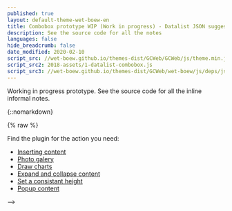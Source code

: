 ```yaml
---
published: true
layout: default-theme-wet-boew-en
title: Combobox prototype WIP (Work in progress) - Datalist JSON suggestion - Research and finding
description: See the source code for all the notes
languages: false
hide_breadcrumb: false
date_modified: 2020-02-10
script_src: //wet-boew.github.io/themes-dist/GCWeb/GCWeb/js/theme.min.js
script_src2: 2018-assets/1-datalist-combobox.js
script_src3: //wet-boew.github.io/themes-dist/GCWeb/wet-boew/js/deps/jsonpointer.js
---
```


Working in progress prototype. See the source code for all the inline informal notes.

{::nomarkdown}

{% raw %}


<style>
/* Overlay default style */
[role=listbox] {
	min-width: 230px;
	background: white;
	border: 1px solid #ccc;
	list-style: none;
	margin: 0;
	padding: 0;
	position: absolute;
	top: 1.7em;
	z-index: 9999;
	/* Note about z-index
	Ideally it should be set to 1, but the <footer id="wb-info"> has a z-index set to 5,
	 */
}
/* Active state style */
[role=option][aria-selected=true] {
	background: rgb(139, 189, 225); /* #8bbde1 */
}
[role=option]:hover {
	cursor: default;
	background: #719AB9;
}
/* Have the input and the overlay together */
.combobox-wrapper {
    display: inline-block;
    position: relative;
}
/*[role=combobox]:after {
	content: "\25BC\a0";
}*/
</style>




<div class="wb-frmvld">
              <form action="submited-contact-us-page.html">
                <div id="test1" class="wb-fieldflow" data-wb-fieldflow='{ "noreqlabel": true, "isoptional": true, "noForm": true, "defaultselectedlabel":"Popular cannabis questions", "renderas":"combobox",


                "defaultIfNone": { "action": "query", "name": "question" }



                 }'>
                  <p>If you have questions about, ask away!</p>
                  <ul>
                    <li data-wb-fieldflow="{&quot;action&quot;:&quot;redir&quot;, &quot;url&quot;: &quot;http://www.example.ca/page1.html&quot;}">Page 1</li>
                    <li data-wb-fieldflow="{&quot;action&quot;:&quot;redir&quot;, &quot;url&quot;: &quot;http://www.example.ca/page2.html&quot;}">Page 2</li>
                    <li data-wb-fieldflow="{&quot;action&quot;:&quot;redir&quot;, &quot;url&quot;: &quot;http://www.example.ca/page3.html&quot;}">Page 3</li>
                  </ul>
                </div>
                <div class="row">
                  <div class="col-sm-3 col-md-2">
                    <input class="btn btn-default mrgn-bttm-md" type="submit" value="Submit">
                  </div>
                  <p class="mrgn-tp-sm">Can't find an answer? <a href="submited-contact-us-page.html">Send us your question</a>.</p>
                </div>
              </form>
 </div>



<!--
<div class="wb-fieldflow" data-wb-fieldflow='{ "renderas":"combobox" }'>
	<p>Find the plugin for the action you need:</p>

	<ul>
		<li><a href="http://wet-boew.github.io/v4.0-ci/demos/data-ajax/data-ajax-en.html">Inserting content</a></li>
		<li><a href="http://wet-boew.github.io/v4.0-ci/demos/lightbox/lightbox-en.html">Photo galery</a></li>
		<li><a href="http://wet-boew.github.io/v4.0-ci/demos/charts/charts-en.html">Draw charts</a></li>
		<li><a href="http://wet-boew.github.io/v4.0-ci/demos/details/details-en.html">Expand and collapse content</a></li>
		<li><a href="http://wet-boew.github.io/v4.0-ci/demos/equalheight/equalheight-en.html">Set a consistant height</a></li>
		<li><a href="http://wet-boew.github.io/v4.0-ci/demos/overlay/overlay-en.html">Popup content</a></li>
	</ul>
</div>
-->

<!--
<label for="id_select">Please choose an option</label>
<select id="id_select" class="wb-combobox" name="selLoremIpsum" data-wb5-template="sub-template-listbox@tmplItems">
	<option value="Lorem">Lorem</option>
	<option value="ipsum">ipsum</option>
	<option value="dolor">dolor</option>
	<option value="sit">sit</option>
</select>

<template id="tmplItems">
	<ul class="list-unstyled">
		<li role="option" data-wb5-for="autofillItem in select.options" data-wb5-selectvalue="{{autofillItem.textContent.toUpperCase()}}">{{ autofillItem.textContent }}</li>
	</ul>
	<hr class="brdr-bttm mrgn-tp-sm mrgn-bttm-sm">
	<p role="option" data-wb5-selectvalue="my default value">Default persistent option</p>
</template>
-->
<!--

{
	popupId: "Auto generated ID during the plugin initialization to be used by the Popup",
	srcElmId: "Auto generated ID that would be assigned at to the host element"

	src: { } // Object refering to the host elements. In this example, "src" object is an select box
}

data-wb5-bind="[elm attribute]@[JSON property], [elm attribute]@[JSON property]"



data-slot-elm => Name of the slot element. All of it's content can be overwridden by an external template defined in the host element.

ex: data-wb5-template="[Slot name].[Modifier (HTML basic, mobile....)]@[ID | URL], "

// Use comma or space or comma follow by a space as the separator.

data-wb5-template => Name of the template to use


					<li
						class="brdr-bttm"
						role="option"
						data-wb5-if="data"
						data-wb5-for="item in data"
						data-wb5-on="select@selectValue = item" >{{ item }}</li>


	Priority

	1.	data-wb5-for
	2.	data-wb5-if (include else-if and else)
	3.	data-wb5-show (Just a toggle with show/hide)

	Then - Process innerHTML

	4. ~ data-wb5-pre (preformated)
	5. Parse and replace handlebar content

	Then - Content binding

	6.	data-wb5-bind (Attribute binding)
	7. 	data-wb5-text (TextContent binding)
	8. 	data-wb5-html (innerHTML binding)
	9. 	data-wb5-model (two way binding for the input and the data)

	Then - Events binding

	9.	data-wb5-on
	10.	data-wb5-once

	Then - DOM object render finish

	11. data-wb5-cloak (Get remove after the instance is ready)


-->
<template id="combobox_simple_template_test">
	<div>
		{{ test }}
	</div>
</template>

<template id="combobox_simple_template">

	<div class="combobox-wrapper">
		<div role="combobox" aria-expanded="false" aria-haspopup="listbox" data-wb5-bind="aria-owns@popupId">
			<input autocomplete="off" data-rule-fromListbox="true" data-wb5-bind="id@fieldId, aria-controls@popupId, value@selectValue" aria-autocomplete="list" aria-activedescendant="" />
		</div>
		<div data-wb5-bind="id@popupId" role="listbox" class="hidden">
			<template data-slot-elm="" data-wb5-template="sub-template-listbox">
				<ul class="list-unstyled">
					<li
						class="brdr-bttm"
						role="option"
						data-wb5-for="option in options"
						data-wb5-if="!parent.filter.length || option.value.indexOf(parent.filter) !== -1"
						data-wb5-on="select@select(option.value); live@parent.nbdispItem(wb-nbNode)" >{{ option.textContent }}</li>
				</ul>
				<p role="option" data-wb5-on="select@select('default')">Default</p>
			</template>
		</div>
	</div>
</template>

<!--
	The hook for the input@focus is already setup by the plugin

-->



<!--
VueJS template equivalent

<div class="combobox-wrapper">
	<div
		role="combobox"
		aria-expanded="false"
		aria-haspopup="listbox"
		v-bind:aria-owns="popupId"
		v-bind:data-source-elm="sourceElmId">		
		<input
			autocomplete="off"
			data-rule-fromListbox="true"
			v-bind:id="src.id"
			v-bind:aria-controls="popupId"
			v-bind:name="src.name"
			aria-autocomplete="list"
			aria-activedescendant="" />
	</div>
	<div
		v-bind:id="popupId"
		role="listbox"
		class="hidden">
		<div data-slot-elm="sub-template-listbox">
			<ul class="list-unstyled">
				<li
					class="brdr-bttm"
					role="option"
					v-if="src.tagName === 'SELECT'"
					v-for="option in src.options"
					v-on:select="selectValue = option.value">{{ option.textContent }}</li>
			</ul>
		</div>
	</div>
</div>
-->

<!--
<div class="wb-fieldflow" data-wb-fieldflow='{ "renderas":"combobox" }'>
	<p>Find the plugin for the action you need:</p>
	<ul>
		<li><a href="http://wet-boew.github.io/v4.0-ci/demos/data-ajax/data-ajax-en.html">Inserting content</a></li>
		<li><a href="http://wet-boew.github.io/v4.0-ci/demos/lightbox/lightbox-en.html">Photo galery</a></li>
		<li><a href="http://wet-boew.github.io/v4.0-ci/demos/charts/charts-en.html">Draw charts</a></li>
		<li><a href="http://wet-boew.github.io/v4.0-ci/demos/details/details-en.html">Expand and collapse content</a></li>
		<li><a href="http://wet-boew.github.io/v4.0-ci/demos/equalheight/equalheight-en.html">Set a consistant height</a></li>
		<li><a href="http://wet-boew.github.io/v4.0-ci/demos/overlay/overlay-en.html">Popup content</a></li>
	</ul>
</div>
-->

<!-- Main template -->
<template id="combobox_template">
	<div class="combobox-wrapper">
		<div class="wb-fieldflow-init" role="combobox" aria-expanded="false" aria-haspopup="listbox" aria-owns="" data-wb5-bind="aria-owns@dynamicId, data-source-elm@selectNewId" data-source-elm="">
			<input autocomplete="off" data-rule-fromListbox="true" data-wb5-bind="id@select.id, aria-controls@dynamicId, name@select.name" id="" aria-autocomplete="list" aria-controls="" name="" aria-activedescendant="" />
		</div>
		<div data-wb5-bind="id@dynamicId" id="" role="listbox" class="hidden">
			<div data-slot-elm="sub-template-listbox" data-wb5-template="tmpl-fieldflow">
				<ul class="list-unstyled">
					<li class="brdr-bttm" role="option" data-wb-fieldflow='{{option.dataset.wbFieldflow}}' data-wb5-for="option in select.options" data-wb5-on="select@selectValue = option.value" >{{ option.textContent }}</li>
				</ul>
			</div>
			<!--
				We are not using a template because the semantic of the <slot> element fit the purpose here.

				<slot> element is a placeholder element that are going to be replaced but can contains a default if it didn't.

				<template id="sub-template-listbox"></template>
			-->
		</div>
	</div>
</template>
<!--
Need to be set on the "combobox"
  data-wb-fieldflow-origin="{{option.dataset.wbFieldFlowOrigin}}" data-wb-fieldflow-source="{{option.dataset.wbFieldFlowSource}}"
-->
<template id="tmpl-fieldflow">
	<ul class="list-unstyled">
		<li class="brdr-bttm" role="option" data-wb-fieldflow='{{option.dataset.wbFieldflow}}' data-wb5-for="option in select.options" data-wb5-selectvalue="{{option.value}}">{{ option.textContent }}</li>
	</ul>
</template>





<template id="combobox_template2">
	<div class="combobox-wrapper">
		<div class="wb-fieldflow-init" role="combobox" aria-expanded="false" aria-haspopup="listbox" aria-owns="" data-wb5-bind="aria-owns@dynamicId, data-source-elm@selectNewId" data-source-elm="">
			<input autocomplete="off" data-rule-fromListbox="true" data-wb5-bind="id@select.id, aria-controls@dynamicId, name@select.name" id="" aria-autocomplete="list" aria-controls="" name="" aria-activedescendant="" />
		</div>
		<div data-wb5-bind="id@dynamicId" id="" role="listbox" class="hidden">
			<div data-slot-elm="sub-template-listbox" data-wb5-template="tmpl-fieldflow">
				<ul class="list-unstyled">
					<li class="brdr-bttm" role="option" data-wb-fieldflow='{{option.dataset.wbFieldflow}}' data-wb5-for="option in select.options" data-wb5-on="select@selectValue = option.value" >{{ option.textContent }}</li>
				</ul>
			</div>
		</div>
	</div>
</template>



<script>
/**
 * @title WET-BOEW fieldflow with combobox plugin
 * @overview Use combobox with fieldflow
 * @license wet-boew.github.io/wet-boew/License-en.html / wet-boew.github.io/wet-boew/Licence-fr.html
 * @author @duboisp
 */
( function( $, window, document, wb ) {
"use strict";
var $doc = wb.doc,
	localData = {};


// Work around for the integration with Fieldflow
// Extend jQuery selector ":checked" and return the input element
// The extend will return the input box.

var jQueryCheckedFn = $.expr[":"].checked;


var parserFieldflowUI = function( elm, dataObj ) {

	console.log( "I am called" );
	console.log( dataObj );
	console.log( localData );

	if ( !elm.id ) {
		elm.id = wb.getId();
	}

	for( var i = 0; i < localData.items.length; i++) {
		var i_cache = localData.items[ i ];

		var optionObj = $.extend( {}, i_cache, {
				value: i_cache.label,
				textContent: i_cache.label
			} );

		if ( !optionObj.source ) {
			optionObj.source = elm.id;
		}

		dataObj.data.options.push( optionObj );
		console.log( optionObj );
	}
/*
		var options = elm.options,
			i, i_cache,
			i_len = options.length;

		for( i = 0; i < i_len; i ++ ) {
			i_cache = options[ i ];

			dataObj.data.options.push(
				{
					value: i_cache.value,
					textContent: i_cache.textContent
				}
			);
		}

		dataObj.data.fieldId = elm.id || wb.getId();
		dataObj.data.fieldName = elm.name;
*/
};


// Just support for the datalist with the default submission????? and leave the combobox for later.
$doc.on( "combobox.createctrl.wb-fieldflow", ".wb-fieldflow", function( event, data ) {

	console.log( data );
	console.log( event );

	localData = data;
	if ( !window[ "wb-combobox" ]) {
		window[ "wb-combobox" ] = {};
	}
	window[ "wb-combobox" ].parserUI = parserFieldflowUI;
	window[ "wb-combobox" ].hideSourceUI = true;


	event.target.classList.add( "wb-combobox" );
	$( event.target ).trigger( "wb-init.wb-combobox" );

	console.log( $( event.target ).before().get(0).id );

	// $( event.target ).attr( "data-wb-fieldflow-register", $( event.target ).before().get(0).id );
	$( event.target ).data().wbFieldflowRegister = [ $( event.target ).before().get(0).id ];
	$( event.target ).attr( "data-wb-fieldflow-origin", $( event.target ).before().get(0).id );

/*
	// If it is not "datalist", then enhance select after
	$( event.target ).trigger( "select.createctrl.wb-fieldflow", data );


	var select = document.getElementById( data.outputctnrid ).getElementsByTagName( "select" )[ 0 ];
	// Remove the empty option
	var emptyOption = select.querySelector( "[value='']" );
	select.removeChild( emptyOption );
	select.classList.add( "wb-combobox" );
	select.dataset.wb5Template = "tmpl-fieldflow";
	$( select ).trigger( "wb-init.wb-combobox" );
	// Get the generated combobox and add the CSS class wb-fieldflow-init
	// Monitor on "Change" and trigger "fieldflow on change event"

*/

});
$doc.on( "wb.change", "[role=combobox]:not(.wb-fieldflow-init)", function( event, data ) {
	console.log( "-- Change event on combobox" );

	console.log( data );

	var elm = event.currentTarget,
		$elm = $( elm ),
		currentItem = data.item,
		sourceID;

	if ( !elm.id ) {
		elm.id = wb.getId();
	}

	var origin = $( "#" + currentItem.bind ).parentsUntil( ".wb-fieldflow" ).parent(),
		originID;

	if ( !origin.length ) {
		return;
	}

	originID = origin.get( 0 ).id;

	sourceID = currentItem.source || originID;


	var $linkedElm = $( "#" + currentItem.bind );

	console.log( $linkedElm.data() );

	var actions = $linkedElm.data().wbFieldflow;


	if ( !$.isArray( actions ) ) {
		actions = [ actions ];
	}


	if ( actions ) {

		console.log( "ACTIONS" );
		console.log( actions );
	}

	for( var i = 0; i < actions.length ; i ++ ) {
		var i_cache = actions[ i ];



		var eventNameToBeTrigger = i_cache.action + ".action.wb-fieldflow"
		// "redir.action.wb-fieldflow"

		i_cache.provEvt = "#" + originID;

		$( "#" + originID ).trigger( eventNameToBeTrigger, i_cache );

	}

/*
	$elm.addClass( "wb-fieldflow-init" ); // add crtlSelectClass

	$elm.attr( "data-wb-fieldflow-source", sourceID ) // If defined by "data.source"
	$elm.attr( "data-wb-fieldflow-origin", originID )
	$elm.attr( "data-wb-fieldflow-push", $linkedElm.attr( "data-wb-fieldflow" ) );


	console.log( $( "#" + sourceID ).data() );
	console.log( $( "#" + originID ).data() );

	// Trigger a change event.
	// $elm.trigger( "change" );

	$elm.removeClass( "wb-fieldflow-init" );

*/

	// Try to call the action

	// $orgin.trigger( dtCached.action + "." + actionEvent, dtCached );


});
} )( jQuery, window, document, wb );
</script>



{% endraw %}
{:/}
